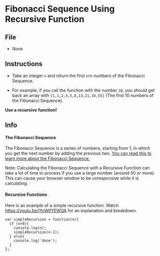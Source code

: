 # Fibonacci Sequence Using Recursive Function

## File

* *None*

## Instructions

* Take an integer `n` and return the first `nth` numbers of the Fibonacci Sequence.

* For example, if you call the function with the number `10`, you should get back an array with `[1,1,2,3,5,8,13,21,34,55]` (The first 10 numbers of the Fibonacci Sequence).

**Use a recursive function!**

## Info

#### The Fibonacci Sequence

The Fibonacci Sequence is a series of numbers, starting from 1, in which you get the next number by adding the previous two.
[You can read this to learn more about the Fibonacci Sequence.](https://www.mathsisfun.com/numbers/fibonacci-sequence.html)

Note: Calculating the Fibonacci Sequence with a Recursive Function can take a lot of time to process if you use a large number (around 50 or more). This can cause your browser window to be unresponsive while it is calculating.

#### Recursive Functions

Here is an example of a simple recursive function. Watch <https://youtu.be/lYcWlfYEWQA> for an explanation and breakdown.

```
var simpleRecursion = function(n){
  if (n>0){
    console.log(n);
    simpleRecursion(n-1);
  } else{
    console.log('done');
  }
};
```
